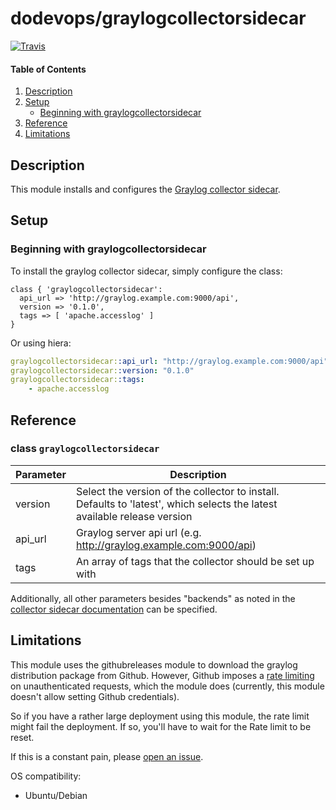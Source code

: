 # dodevops/graylogcollectorsidecar
[![Travis](https://img.shields.io/travis/dodevops/puppet-graylogcollectorsidecar.svg)](https://travis-ci.org/dodevops/puppet-graylogcollectorsidecar)

#### Table of Contents

1. [Description](#description)
1. [Setup](#setup)
    * [Beginning with graylogcollectorsidecar](#beginning-with-graylogcollectorsidecar)
1. [Reference](#reference)
1. [Limitations](#limitations)

## Description

This module installs and configures the [Graylog collector sidecar](https://github.com/Graylog2/collector-sidecar).

## Setup

### Beginning with graylogcollectorsidecar

To install the graylog collector sidecar, simply configure the class:

```puppet
class { 'graylogcollectorsidecar':
  api_url => 'http://graylog.example.com:9000/api',
  version => '0.1.0',
  tags => [ 'apache.accesslog' ]
}
```

Or using hiera:

```yaml
graylogcollectorsidecar::api_url: "http://graylog.example.com:9000/api"
graylogcollectorsidecar::version: "0.1.0"
graylogcollectorsidecar::tags:
    - apache.accesslog
```

## Reference

### class `graylogcollectorsidecar`

| Parameter | Description |
| --------- | ----------- |
| version | Select the version of the collector to install. Defaults to 'latest', which selects the latest available release version |
| api_url | Graylog server api url (e.g. http://graylog.example.com:9000/api) |
| tags | An array of tags that the collector should be set up with |

Additionally, all other parameters besides "backends" as noted in the
[collector sidecar documentation](https://github.com/Graylog2/collector-sidecar/tree/cc9ce41be9bd571ddb3517533aca1026e7cdd298#configuration)
 can be specified.

## Limitations

This module uses the githubreleases module to download the graylog distribution package
from Github. However, Github imposes a [rate limiting](https://developer.github.com/v3/#rate-limiting)
on unauthenticated requests, which the module does (currently, this module doesn't
allow setting Github credentials).

So if you have a rather large deployment using this module, the rate limit might fail
the deployment. If so, you'll have to wait for the Rate limit to be reset.

If this is a constant pain, please [open an issue](https://github.com/dodevops/puppet-graylogcollectorsidecar/issues).

OS compatibility:

* Ubuntu/Debian
